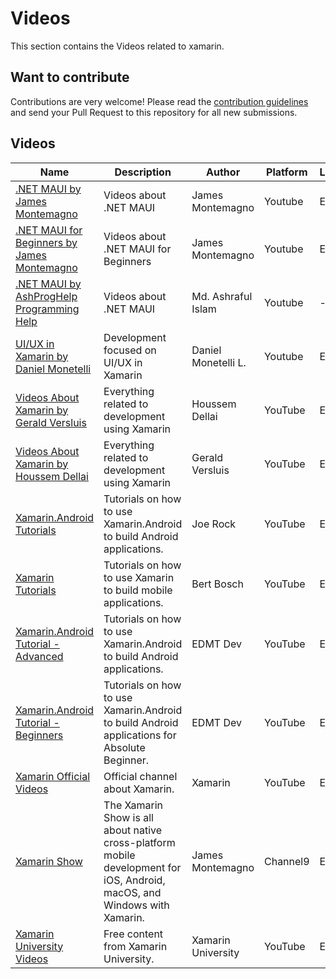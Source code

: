 # Videos

This section contains the Videos related to xamarin.

## Want to contribute

Contributions are very welcome! Please read the [contribution guidelines](contributing-guidelines.md) and send your Pull Request to this repository for all new submissions.

## Videos

Name | Description | Author | Platform | Language
------------ | ------- | ------- | ------- | -------
[.NET MAUI by James Montemagno](https://www.youtube.com/playlist?list=PLwOF5UVsZWUjN-kBumQtwAT4p9JZ6pt0c) | Videos about .NET MAUI | James Montemagno | Youtube | EN
[.NET MAUI for Beginners by James Montemagno](https://www.youtube.com/playlist?list=PLwOF5UVsZWUjNR3roRK79QgBcKLyOX48I) | Videos about .NET MAUI for Beginners | James Montemagno | Youtube | EN
[.NET MAUI by AshProgHelp Programming Help](https://www.youtube.com/playlist?list=PLprnOV9ZLFnt8mtFGpLGDMCpPVajLzq22) | Videos about .NET MAUI | Md. Ashraful Islam | Youtube | -
[UI/UX in Xamarin by Daniel Monetelli](https://www.youtube.com/c/danielmonetelli) | Development focused on UI/UX in Xamarin | Daniel Monetelli L. | Youtube | ES 
[Videos About Xamarin by Gerald Versluis](https://www.youtube.com/c/GeraldVersluis/search?query=xamarin) | Everything related to development using Xamarin | Houssem Dellai | YouTube | EN
[Videos About Xamarin by Houssem Dellai](https://www.youtube.com/channel/UCCYR9GpcE3skVnyMU8Wx1kQ/search?query=xamarin) | Everything related to development using Xamarin | Gerald Versluis | YouTube | EN
[Xamarin.Android Tutorials](https://www.youtube.com/playlist?list=PLCuRg51-gw5VqYchUekCqxUS9hEZkDf6l) | Tutorials on how to use Xamarin.Android to build Android applications. | Joe Rock | YouTube | EN
[Xamarin Tutorials](https://www.youtube.com/user/Kirasama12/search?query=xamarin) | Tutorials on how to use Xamarin to build mobile applications. | Bert Bosch | YouTube | EN
[Xamarin.Android Tutorial - Advanced](https://www.youtube.com/playlist?list=PLaoF-xhnnrRV92Y9HlqqutcwwRYm1LjP7) | Tutorials on how to use Xamarin.Android to build Android applications. | EDMT Dev | YouTube | EN
[Xamarin.Android Tutorial - Beginners](https://www.youtube.com/playlist?list=PLaoF-xhnnrRVglZztNl99ih76fvBOLMe8) | Tutorials on how to use Xamarin.Android to build Android applications for Absolute Beginner. | EDMT Dev | YouTube | EN
[Xamarin Official Videos](https://www.youtube.com/user/XamarinVideos) | Official channel about Xamarin. | Xamarin | YouTube | EN
[Xamarin Show](https://channel9.msdn.com/Shows/XamarinShow) | The Xamarin Show is all about native cross-platform mobile development for iOS, Android, macOS, and Windows with Xamarin. | James Montemagno | Channel9 | EN
[Xamarin University Videos](https://www.youtube.com/channel/UCykEmj8H8O0aE6QB1965XCg/) | Free content from Xamarin University. | Xamarin University | YouTube | EN
